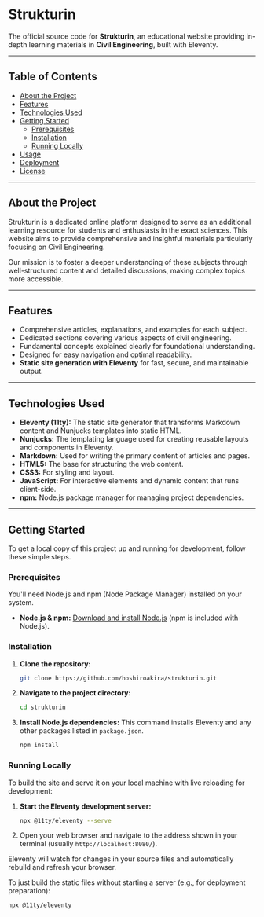 # Strukturin

The official source code for **Strukturin**, an educational website providing in-depth learning materials in **Civil Engineering**, built with Eleventy.

---

## Table of Contents

* [About the Project](#about-the-project)
* [Features](#features)
* [Technologies Used](#technologies-used)
* [Getting Started](#getting-started)
    * [Prerequisites](#prerequisites)
    * [Installation](#installation)
    * [Running Locally](#running-locally)
* [Usage](#usage)
* [Deployment](#deployment)
* [License](#license)

---

## About the Project

Strukturin is a dedicated online platform designed to serve as an additional learning resource for students and enthusiasts in the exact sciences. This website aims to provide comprehensive and insightful materials particularly focusing on Civil Engineering.

Our mission is to foster a deeper understanding of these subjects through well-structured content and detailed discussions, making complex topics more accessible.

---

## Features

* Comprehensive articles, explanations, and examples for each subject.
* Dedicated sections covering various aspects of civil engineering.
* Fundamental concepts explained clearly for foundational understanding.
* Designed for easy navigation and optimal readability.
* **Static site generation with Eleventy** for fast, secure, and maintainable output.

---

## Technologies Used

* **Eleventy (11ty):** The static site generator that transforms Markdown content and Nunjucks templates into static HTML.
* **Nunjucks:** The templating language used for creating reusable layouts and components in Eleventy.
* **Markdown:** Used for writing the primary content of articles and pages.
* **HTML5:** The base for structuring the web content.
* **CSS3:** For styling and layout.
* **JavaScript:** For interactive elements and dynamic content that runs client-side.
* **npm:** Node.js package manager for managing project dependencies.

---

## Getting Started

To get a local copy of this project up and running for development, follow these simple steps.

### Prerequisites

You'll need Node.js and npm (Node Package Manager) installed on your system.
* **Node.js & npm:** [Download and install Node.js](https://nodejs.org/en/download/) (npm is included with Node.js).

### Installation

1.  **Clone the repository:**
    ```bash
    git clone https://github.com/hoshiroakira/strukturin.git
    ```
2.  **Navigate to the project directory:**
    ```bash
    cd strukturin
    ```
3.  **Install Node.js dependencies:**
    This command installs Eleventy and any other packages listed in `package.json`.
    ```bash
    npm install
    ```

### Running Locally

To build the site and serve it on your local machine with live reloading for development:

1.  **Start the Eleventy development server:**
    ```bash
    npx @11ty/eleventy --serve
    ```
2.  Open your web browser and navigate to the address shown in your terminal (usually `http://localhost:8080/`).

Eleventy will watch for changes in your source files and automatically rebuild and refresh your browser.

To just build the static files without starting a server (e.g., for deployment preparation):
```bash
npx @11ty/eleventy